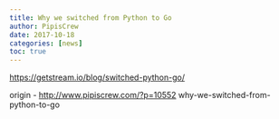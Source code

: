 ```yaml
---
title: Why we switched from Python to Go
author: PipisCrew
date: 2017-10-18
categories: [news]
toc: true
---
```


https://getstream.io/blog/switched-python-go/

origin - http://www.pipiscrew.com/?p=10552 why-we-switched-from-python-to-go